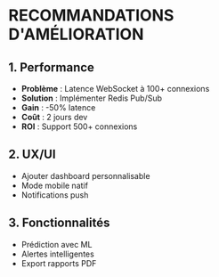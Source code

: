 # RECOMMANDATIONS D'AMÉLIORATION

## 1. Performance
- **Problème** : Latence WebSocket à 100+ connexions
- **Solution** : Implémenter Redis Pub/Sub
- **Gain** : -50% latence
- **Coût** : 2 jours dev
- **ROI** : Support 500+ connexions

## 2. UX/UI
- Ajouter dashboard personnalisable
- Mode mobile natif
- Notifications push

## 3. Fonctionnalités
- Prédiction avec ML
- Alertes intelligentes
- Export rapports PDF